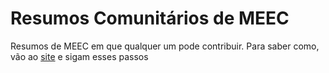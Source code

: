 # Resumos Comunitários de MEEC
Resumos de MEEC em que qualquer um pode contribuir. Para saber como, vão ao [site](https://meec.ritacmendes.com/) e sigam esses passos 
